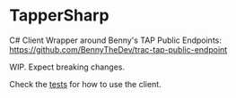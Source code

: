 # TapperSharp
C# Client Wrapper around Benny's TAP Public Endpoints: https://github.com/BennyTheDev/trac-tap-public-endpoint

WIP. Expect breaking changes.

Check the [tests](https://github.com/fudgebucket27/TapperSharp/blob/master/TapperTests/Tests.cs) for how to use the client.
